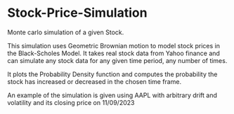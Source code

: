 # Stock-Price-Simulation
Monte carlo simulation of a given Stock. 

This simulation uses Geometric Brownian motion to model stock prices in the Black-Scholes Model. It takes real stock data from Yahoo finance and can simulate any stock data for any given time period, any number of times.

It plots the Probability Density function and computes the probability the stock has increased or decreased in the chosen time frame.

An example of the simulation is given using AAPL with arbitrary drift and volatility and its closing price on 11/09/2023

